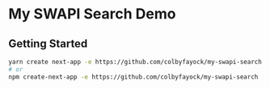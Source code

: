 # My SWAPI Search Demo

## Getting Started

```bash
yarn create next-app -e https://github.com/colbyfayock/my-swapi-search
# or
npm create-next-app -e https://github.com/colbyfayock/my-swapi-search
```
